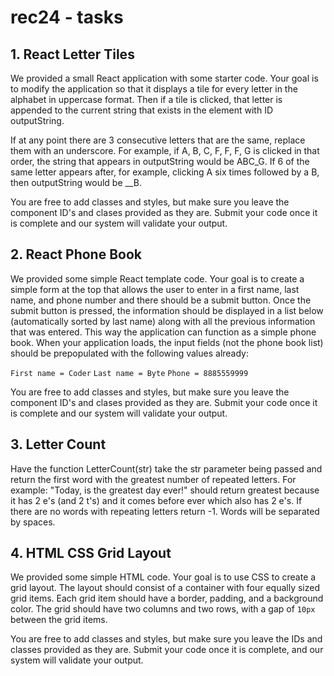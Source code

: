 # rec24 - tasks

## 1. React Letter Tiles
We provided a small React application with some starter code. Your goal is to modify the application so that it displays a tile for every letter in the alphabet in uppercase format. Then if a tile is clicked, that letter is appended to the current string that exists in the element with ID outputString.

If at any point there are 3 consecutive letters that are the same, replace them with an underscore. For example, if A, B, C, F, F, F, G is clicked in that order, the string that appears in outputString would be ABC_G. If 6 of the same letter appears after, for example, clicking A six times followed by a B, then outputString would be __B.

You are free to add classes and styles, but make sure you leave the component ID's and clases provided as they are. Submit your code once it is complete and our system will validate your output.

## 2. React Phone Book
We provided some simple React template code. Your goal is to create a simple form at the top that allows the user to enter in a first name, last name, and phone number and there should be a submit button. Once the submit button is pressed, the information should be displayed in a list below (automatically sorted by last name) along with all the previous information that was entered. This way the application can function as a simple phone book. When your application loads, the input fields (not the phone book list) should be prepopulated with the following values already:

`First name = Coder`
`Last name = Byte`
`Phone = 8885559999`

You are free to add classes and styles, but make sure you leave the component ID's and clases provided as they are. Submit your code once it is complete and our system will validate your output.

## 3. Letter Count
Have the function LetterCount(str) take the str parameter being passed and return the first word with the greatest number of repeated letters. For example: "Today, is the greatest day ever!" should return greatest because it has 2 e's (and 2 t's) and it comes before ever which also has 2 e's. If there are no words with repeating letters return -1. Words will be separated by spaces.

## 4. HTML CSS Grid Layout
We provided some simple HTML code. Your goal is to use CSS to create a grid layout. The layout should consist of a container with four equally sized grid items. Each grid item should have a border, padding, and a background color. The grid should have two columns and two rows, with a gap of `10px` between the grid items.

You are free to add classes and styles, but make sure you leave the IDs and classes provided as they are. Submit your code once it is complete, and our system will validate your output.
